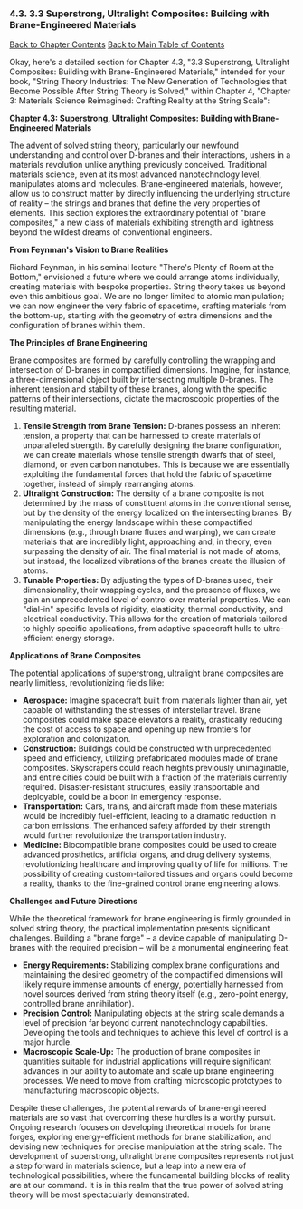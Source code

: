 ### 4.3. 3.3 Superstrong, Ultralight Composites: Building with Brane-Engineered Materials

[Back to Chapter Contents](#chapter-4-contents)
[Back to Main Table of Contents](#table-of-contents)

Okay, here's a detailed section for Chapter 4.3, "3.3 Superstrong, Ultralight Composites: Building with Brane-Engineered Materials," intended for your book, "String Theory Industries: The New Generation of Technologies that Become Possible After String Theory is Solved," within Chapter 4, "Chapter 3: Materials Science Reimagined: Crafting Reality at the String Scale":

**Chapter 4.3: Superstrong, Ultralight Composites: Building with Brane-Engineered Materials**

The advent of solved string theory, particularly our newfound understanding and control over D-branes and their interactions, ushers in a materials revolution unlike anything previously conceived. Traditional materials science, even at its most advanced nanotechnology level, manipulates atoms and molecules. Brane-engineered materials, however, allow us to construct matter by directly influencing the underlying structure of reality – the strings and branes that define the very properties of elements. This section explores the extraordinary potential of "brane composites," a new class of materials exhibiting strength and lightness beyond the wildest dreams of conventional engineers.

**From Feynman's Vision to Brane Realities**

Richard Feynman, in his seminal lecture "There's Plenty of Room at the Bottom," envisioned a future where we could arrange atoms individually, creating materials with bespoke properties. String theory takes us beyond even this ambitious goal. We are no longer limited to atomic manipulation; we can now engineer the very fabric of spacetime, crafting materials from the bottom-up, starting with the geometry of extra dimensions and the configuration of branes within them.

**The Principles of Brane Engineering**

Brane composites are formed by carefully controlling the wrapping and intersection of D-branes in compactified dimensions. Imagine, for instance, a three-dimensional object built by intersecting multiple D-branes. The inherent tension and stability of these branes, along with the specific patterns of their intersections, dictate the macroscopic properties of the resulting material.

1. **Tensile Strength from Brane Tension:** D-branes possess an inherent tension, a property that can be harnessed to create materials of unparalleled strength. By carefully designing the brane configuration, we can create materials whose tensile strength dwarfs that of steel, diamond, or even carbon nanotubes. This is because we are essentially exploiting the fundamental forces that hold the fabric of spacetime together, instead of simply rearranging atoms.
2. **Ultralight Construction:** The density of a brane composite is not determined by the mass of constituent atoms in the conventional sense, but by the density of the energy localized on the intersecting branes. By manipulating the energy landscape within these compactified dimensions (e.g., through brane fluxes and warping), we can create materials that are incredibly light, approaching and, in theory, even surpassing the density of air. The final material is not made of atoms, but instead, the localized vibrations of the branes create the illusion of atoms.
3. **Tunable Properties:** By adjusting the types of D-branes used, their dimensionality, their wrapping cycles, and the presence of fluxes, we gain an unprecedented level of control over material properties. We can "dial-in" specific levels of rigidity, elasticity, thermal conductivity, and electrical conductivity. This allows for the creation of materials tailored to highly specific applications, from adaptive spacecraft hulls to ultra-efficient energy storage.

**Applications of Brane Composites**

The potential applications of superstrong, ultralight brane composites are nearly limitless, revolutionizing fields like:

*   **Aerospace:** Imagine spacecraft built from materials lighter than air, yet capable of withstanding the stresses of interstellar travel. Brane composites could make space elevators a reality, drastically reducing the cost of access to space and opening up new frontiers for exploration and colonization.
*   **Construction:** Buildings could be constructed with unprecedented speed and efficiency, utilizing prefabricated modules made of brane composites. Skyscrapers could reach heights previously unimaginable, and entire cities could be built with a fraction of the materials currently required. Disaster-resistant structures, easily transportable and deployable, could be a boon in emergency response.
*   **Transportation:** Cars, trains, and aircraft made from these materials would be incredibly fuel-efficient, leading to a dramatic reduction in carbon emissions. The enhanced safety afforded by their strength would further revolutionize the transportation industry.
*   **Medicine:** Biocompatible brane composites could be used to create advanced prosthetics, artificial organs, and drug delivery systems, revolutionizing healthcare and improving quality of life for millions. The possibility of creating custom-tailored tissues and organs could become a reality, thanks to the fine-grained control brane engineering allows.

**Challenges and Future Directions**

While the theoretical framework for brane engineering is firmly grounded in solved string theory, the practical implementation presents significant challenges. Building a "brane forge" – a device capable of manipulating D-branes with the required precision – will be a monumental engineering feat.

*   **Energy Requirements:** Stabilizing complex brane configurations and maintaining the desired geometry of the compactified dimensions will likely require immense amounts of energy, potentially harnessed from novel sources derived from string theory itself (e.g., zero-point energy, controlled brane annihilation).
*   **Precision Control:** Manipulating objects at the string scale demands a level of precision far beyond current nanotechnology capabilities. Developing the tools and techniques to achieve this level of control is a major hurdle.
*   **Macroscopic Scale-Up:** The production of brane composites in quantities suitable for industrial applications will require significant advances in our ability to automate and scale up brane engineering processes. We need to move from crafting microscopic prototypes to manufacturing macroscopic objects.

Despite these challenges, the potential rewards of brane-engineered materials are so vast that overcoming these hurdles is a worthy pursuit. Ongoing research focuses on developing theoretical models for brane forges, exploring energy-efficient methods for brane stabilization, and devising new techniques for precise manipulation at the string scale. The development of superstrong, ultralight brane composites represents not just a step forward in materials science, but a leap into a new era of technological possibilities, where the fundamental building blocks of reality are at our command. It is in this realm that the true power of solved string theory will be most spectacularly demonstrated.


<a id='chapter-4-4'></a>

